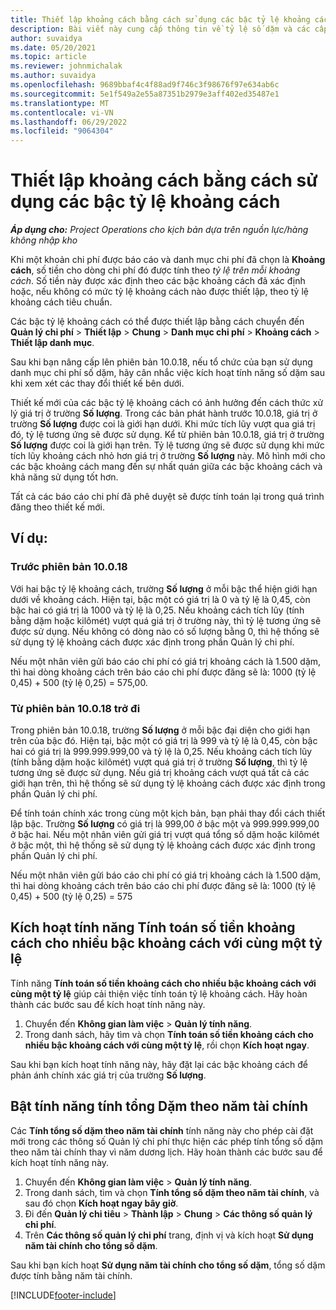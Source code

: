 ```yaml
---
title: Thiết lập khoảng cách bằng cách sử dụng các bậc tỷ lệ khoảng cách
description: Bài viết này cung cấp thông tin về tỷ lệ số dặm và các cấp tỷ lệ số dặm.
author: suvaidya
ms.date: 05/20/2021
ms.topic: article
ms.reviewer: johnmichalak
ms.author: suvaidya
ms.openlocfilehash: 9689bbaf4c4f88ad9f746c3f98676f97e634ab6c
ms.sourcegitcommit: 5e1f549a2e55a87351b2979e3aff402ed35487e1
ms.translationtype: MT
ms.contentlocale: vi-VN
ms.lasthandoff: 06/29/2022
ms.locfileid: "9064304"
---
```

# <a name="set-up-mileage-using-mileage-rate-tiers"></a>Thiết lập khoảng cách bằng cách sử dụng các bậc tỷ lệ khoảng cách

_**Áp dụng cho:** Project Operations cho kịch bản dựa trên nguồn lực/hàng không nhập kho_

Khi một khoản chi phí được báo cáo và danh mục chi phí đã chọn là **Khoảng cách**, số tiền cho dòng chi phí đó được tính theo *tỷ lệ trên mỗi khoảng cách*. Số tiền này được xác định theo các bậc khoảng cách đã xác định hoặc, nếu không có mức tỷ lệ khoảng cách nào được thiết lập, theo tỷ lệ khoảng cách tiêu chuẩn. 

Các bậc tỷ lệ khoảng cách có thể được thiết lập bằng cách chuyển đến **Quản lý chi phí** > **Thiết lập** > **Chung** > **Danh mục chi phí** > **Khoảng cách** > **Thiết lập danh mục**.

Sau khi bạn nâng cấp lên phiên bản 10.0.18, nếu tổ chức của bạn sử dụng danh mục chi phí số dặm, hãy cân nhắc việc kích hoạt tính năng số dặm sau khi xem xét các thay đổi thiết kế bên dưới. 

Thiết kế mới của các bậc tỷ lệ khoảng cách có ảnh hưởng đến cách thức xử lý giá trị ở trường **Số lượng**. Trong các bản phát hành trước 10.0.18, giá trị ở trường **Số lượng** được coi là giới hạn dưới. Khi mức tích lũy vượt qua giá trị đó, tỷ lệ tương ứng sẽ được sử dụng.  Kể từ phiên bản 10.0.18, giá trị ở trường **Số lượng** được coi là giới hạn trên. Tỷ lệ tương ứng sẽ được sử dụng khi mức tích lũy khoảng cách nhỏ hơn giá trị ở trường **Số lượng** này.  Mô hình mới cho các bậc khoảng cách mang đến sự nhất quán giữa các bậc khoảng cách và khả năng sử dụng tốt hơn.   

Tất cả các báo cáo chi phí đã phê duyệt sẽ được tính toán lại trong quá trình đăng theo thiết kế mới.

## <a name="example"></a>Ví dụ:
 
### <a name="before-version-10018"></a>Trước phiên bản 10.0.18
Với hai bậc tỷ lệ khoảng cách, trường **Số lượng** ở mỗi bậc thể hiện giới hạn dưới về khoảng cách. Hiện tại, bậc một có giá trị là 0 và tỷ lệ là 0,45, còn bậc hai có giá trị là 1000 và tỷ lệ là 0,25. Nếu khoảng cách tích lũy (tính bằng dặm hoặc kilômét) vượt quá giá trị ở trường này, thì tỷ lệ tương ứng sẽ được sử dụng. Nếu không có dòng nào có số lượng bằng 0, thì hệ thống sẽ sử dụng tỷ lệ khoảng cách được xác định trong phần Quản lý chi phí. 
 
Nếu một nhân viên gửi báo cáo chi phí có giá trị khoảng cách là 1.500 dặm, thì hai dòng khoảng cách trên báo cáo chi phí được đăng sẽ là: 1000 (tỷ lệ 0,45) + 500 (tỷ lệ 0,25) = 575,00.

### <a name="after-version-10018"></a>Từ phiên bản 10.0.18 trở đi
Trong phiên bản 10.0.18, trường **Số lượng** ở mỗi bậc đại diện cho giới hạn trên của bậc đó. Hiện tại, bậc một có giá trị là 999 và tỷ lệ là 0,45, còn bậc hai có giá trị là 999.999.999,00 và tỷ lệ là 0,25. Nếu khoảng cách tích lũy (tính bằng dặm hoặc kilômét) vượt quá giá trị ở trường **Số lượng**, thì tỷ lệ tương ứng sẽ được sử dụng. Nếu giá trị khoảng cách vượt quá tất cả các giới hạn trên, thì hệ thống sẽ sử dụng tỷ lệ khoảng cách được xác định trong phần Quản lý chi phí. 
 
Để tính toán chính xác trong cùng một kịch bản, bạn phải thay đổi cách thiết lập bậc. Trường **Số lượng** có giá trị là 999,00 ở bậc một và 999.999.999,00 ở bậc hai. Nếu một nhân viên gửi giá trị vượt quá tổng số dặm hoặc kilômét ở bậc một, thì hệ thống sẽ sử dụng tỷ lệ khoảng cách được xác định trong phần Quản lý chi phí. 
  
Nếu một nhân viên gửi báo cáo chi phí có giá trị khoảng cách là 1.500 dặm, thì hai dòng khoảng cách trên báo cáo chi phí được đăng sẽ là: 1000 (tỷ lệ 0,45) + 500 (tỷ lệ 0,25) = 575

## <a name="enable-the-mileage-amount-calculation-for-multiple-mileage-tiers-with-same-rate-feature"></a>Kích hoạt tính năng Tính toán số tiền khoảng cách cho nhiều bậc khoảng cách với cùng một tỷ lệ

Tính năng **Tính toán số tiền khoảng cách cho nhiều bậc khoảng cách với cùng một tỷ lệ** giúp cải thiện việc tính toán tỷ lệ khoảng cách. Hãy hoàn thành các bước sau để kích hoạt tính năng này.

1. Chuyển đến **Không gian làm việc** > **Quản lý tính năng**. 
2. Trong danh sách, hãy tìm và chọn **Tính toán số tiền khoảng cách cho nhiều bậc khoảng cách với cùng một tỷ lệ**, rồi chọn **Kích hoạt ngay**.

Sau khi bạn kích hoạt tính năng này, hãy đặt lại các bậc khoảng cách để phản ánh chính xác giá trị của trường **Số lượng**. 

## <a name="enable-the-mileage-totals-calculation-by-fiscal-year-feature"></a>Bật tính năng tính tổng Dặm theo năm tài chính

Các **Tính tổng số dặm theo năm tài chính** tính năng này cho phép cài đặt mới trong các thông số Quản lý chi phí thực hiện các phép tính tổng số dặm theo năm tài chính thay vì năm dương lịch. Hãy hoàn thành các bước sau để kích hoạt tính năng này.

1. Chuyển đến **Không gian làm việc** > **Quản lý tính năng**.
1. Trong danh sách, tìm và chọn **Tính tổng số dặm theo năm tài chính**, và sau đó chọn **Kích hoạt ngay bây giờ**.
1. Đi đến **Quản lý chi tiêu** > **Thành lập** > **Chung** > **Các thông số quản lý chi phí**.
1. Trên **Các thông số quản lý chi phí** trang, định vị và kích hoạt **Sử dụng năm tài chính cho tổng số dặm**.

Sau khi bạn kích hoạt **Sử dụng năm tài chính cho tổng số dặm**, tổng số dặm được tính bằng năm tài chính.

[!INCLUDE[footer-include](../includes/footer-banner.md)]
